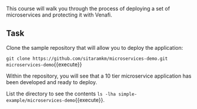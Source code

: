 This course will walk you through the process of deploying a set of microservices and protecting it with Venafi.

## Task

Clone the sample repository that will allow you to deploy the application:

`git clone https://github.com/sitaramkm/microservices-demo.git microservices-demo`{{execute}}

Within the repository, you will see that a 10 tier microservice application has been developed and ready to deploy.

List the directory to see the contents `ls -lha simple-example/microservices-demo`{{execute}}. 

